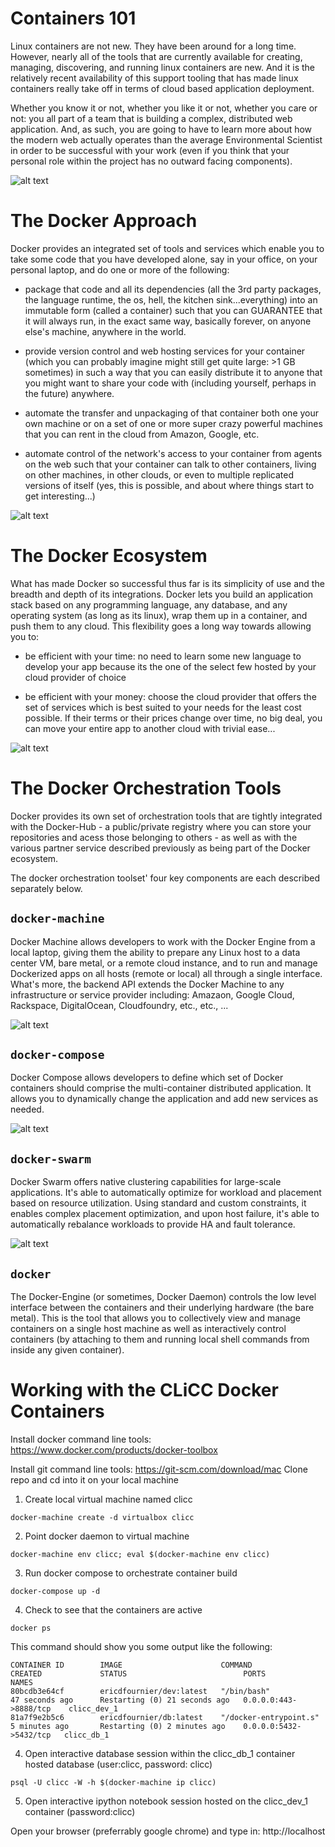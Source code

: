 # Containers 101

Linux containers are not new. They have been around for a long time. However, nearly all of the tools that are currently available for creating, managing, discovering, and running linux containers are new. And it is the relatively recent availability of this support tooling that has made linux containers really take off in terms of cloud based application deployment. 

Whether you know it or not, whether you like it or not, whether you care or not: you all part of a team that is building a complex, distributed web application. And, as such, you are going to have to learn more about how the modern web actually operates than the average Environmental Scientist in order to be successful with your work (even if you think that your personal role within the project has no outward facing components).

![alt text](https://github.com/ericdfournier/clicc/blob/master/src/common/images/vm-vs-docker.png "Containers vs. Virtual Machines")

# The Docker Approach

Docker provides an integrated set of tools and services which enable you to take some code that you have developed alone, say in your office, on your personal laptop, and do one or more of the following:

- package that code and all its dependencies (all the 3rd party packages, the language runtime, the os, hell, the kitchen sink...everything) into an immutable form (called a container) such that you can GUARANTEE that it will always run, in the exact same way, basically forever, on anyone else's machine, anywhere in the world. 

- provide version control and web hosting services for your container (which you can probably imagine might still get quite large: >1 GB sometimes) in such a way that you can easily distribute it to anyone that you might want to share your code with (including yourself, perhaps in the future) anywhere.

- automate the transfer and unpackaging of that container both one your own machine or on a set of one or more super crazy powerful machines that you can rent in the cloud from Amazon, Google, etc.

- automate control of the network's access to your container from agents on the web such that your container can talk to other containers, living on other machines, in other clouds, or even to multiple replicated versions of itself (yes, this is possible, and about where things start to get interesting...)

![alt text](https://github.com/ericdfournier/clicc/blob/master/src/common/images/docker_datacenter_toolchain.jpg "Docker Datacenter Toolchain and Services")

# The Docker Ecosystem

What has made Docker so successful thus far is its simplicity of use and the breadth and depth of its integrations. Docker lets you build an application stack based on any programming language, any database, and any operating system (as long as its linux), wrap them up in a container, and push them to any cloud. This flexibility goes a long way towards allowing you to: 

- be efficient with your time: no need to learn some new language to develop your app because its the one of the select few hosted by your cloud provider of choice

- be efficient with your money: choose the cloud provider that offers the set of services which is best suited to your needs for the least cost possible. If their terms or their prices change over time, no big deal, you can move your entire app to another cloud with trivial ease...

![alt text](https://github.com/ericdfournier/clicc/blob/master/src/common/images/docker-ecosystem.jpg "Docker Ecosystem")

# The Docker Orchestration Tools

Docker provides its own set of orchestration tools that are tightly integrated with the Docker-Hub - a public/private registry where you can store your repositories and acess those belonging to others - as well as with the various partner service described previously as being part of the Docker ecosystem.

The docker orchestration toolset' four key components are each described separately below.

## ````docker-machine````

Docker Machine allows developers to work with the Docker Engine from a local laptop, giving them the ability to prepare any Linux host to a data center VM, bare metal, or a remote cloud instance, and to run and manage Dockerized apps on all hosts (remote or local) all through a single interface. What's more, the backend API extends the Docker Machine to any infrastructure or service provider including: Amazaon, Google Cloud, Rackspace, DigitalOcean, Cloudfoundry, etc., etc., ...

![alt text](https://github.com/ericdfournier/clicc/blob/master/src/common/images/docker-machine.png "Docker-Machine")

## ````docker-compose````

Docker Compose allows developers to define which set of Docker containers should comprise the multi-container distributed application. It allows you to dynamically change the application and add new services as needed.

![alt text](https://github.com/ericdfournier/clicc/blob/master/src/common/images/docker-compose.png "Docker-Compose")

## ````docker-swarm````

Docker Swarm offers native clustering capabilities for large-scale applications. It's able to automatically optimize for workload and placement based on resource utilization. Using standard and custom constraints, it enables complex placement optimization, and upon host failure, it's able to automatically rebalance workloads to provide HA and fault tolerance.

![alt text](https://github.com/ericdfournier/clicc/blob/master/src/common/images/docker-swarm.png "Docker-Swarm")

## ````docker````

The Docker-Engine (or sometimes, Docker Daemon) controls the low level interface between the containers and their underlying hardware (the bare metal). This is the tool that allows you to collectively view and manage containers on a single host machine as well as interactively control containers (by attaching to them and running local shell commands from inside any given container).

# Working with the CLiCC Docker Containers

Install docker command line tools: https://www.docker.com/products/docker-toolbox

Install git command line tools: https://git-scm.com/download/mac
Clone repo and cd into it on your local machine

1. Create local virtual machine named clicc

```
docker-machine create -d virtualbox clicc
```

2. Point docker daemon to virtual machine

```
docker-machine env clicc; eval $(docker-machine env clicc)
```

3. Run docker compose to orchestrate container build

```
docker-compose up -d
```

4. Check to see that the containers are active

```
docker ps
```

This command should show you some output like the following:

```
CONTAINER ID        IMAGE                      COMMAND                  CREATED             STATUS                          PORTS                    NAMES
80bcdb3e64cf        ericdfournier/dev:latest   "/bin/bash"              47 seconds ago      Restarting (0) 21 seconds ago   0.0.0.0:443->8888/tcp    clicc_dev_1
81a7f9e2b5c6        ericdfournier/db:latest    "/docker-entrypoint.s"   5 minutes ago       Restarting (0) 2 minutes ago    0.0.0.0:5432->5432/tcp   clicc_db_1
```

4. Open interactive database session within the clicc_db_1 container hosted database (user:clicc, password: clicc)

```
psql -U clicc -W -h $(docker-machine ip clicc)
```

5. Open interactive ipython notebook session hosted on the clicc_dev_1 container (password:clicc)

Open your browser (preferrably google chrome) and type in: http://localhost